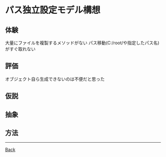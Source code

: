 # パス独立設定モデル構想

## 体験

大量にファイルを複製するメソッドがない
パス移動(C:/root/や指定したパス名)がすぐ取れない


## 評価

オブジェクト自ら生成できないのは不便だと思った

## 仮説



## 抽象



## 方法



---
[Back](../README.md)  